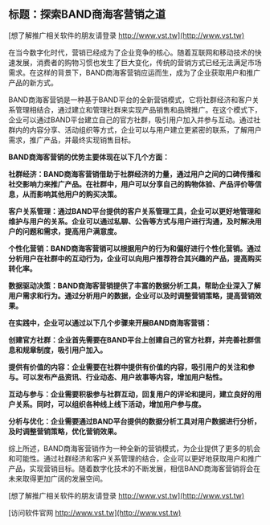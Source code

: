 ## **标题：探索BAND商海客营销之道**

[想了解推广相关软件的朋友请登录 http://www.vst.tw](http://www.vst.tw)

在当今数字化时代，营销已经成为了企业竞争的核心。随着互联网和移动技术的快速发展，消费者的购物习惯也发生了巨大变化，传统的营销方式已经无法满足市场需求。在这样的背景下，BAND商海客营销应运而生，成为了企业获取用户和推广产品的新方式。

BAND商海客营销是一种基于BAND平台的全新营销模式，它将社群经济和客户关系管理相结合，通过建立和管理社群来实现产品销售和品牌推广。在这个模式下，企业可以通过BAND平台建立自己的官方社群，吸引用户加入并参与互动。通过社群内的内容分享、活动组织等方式，企业可以与用户建立更紧密的联系，了解用户需求，推广产品，并最终实现销售目标。

**BAND商海客营销的优势主要体现在以下几个方面：**

**社群经济：BAND商海客营销借助于社群经济的力量，通过用户之间的口碑传播和社交影响力来推广产品。在社群中，用户可以分享自己的购物体验、产品评价等信息，从而影响其他用户的购买决策。**

**客户关系管理：通过BAND平台提供的客户关系管理工具，企业可以更好地管理和维护与用户的关系。企业可以通过私聊、公告等方式与用户进行沟通，及时解决用户的问题和需求，提高用户满意度。**

**个性化营销：BAND商海客营销可以根据用户的行为和偏好进行个性化营销。通过分析用户在社群中的互动行为，企业可以向用户推荐符合其兴趣的产品，提高购买转化率。**

**数据驱动决策：BAND商海客营销提供了丰富的数据分析工具，帮助企业深入了解用户需求和行为。通过分析用户的数据，企业可以及时调整营销策略，提高营销效果。**

**在实践中，企业可以通过以下几个步骤来开展BAND商海客营销：**

**创建官方社群：企业首先需要在BAND平台上创建自己的官方社群，并完善社群信息和规章制度，吸引用户加入。**

**提供有价值的内容：企业需要在社群中提供有价值的内容，吸引用户的关注和参与。可以发布产品资讯、行业动态、用户故事等内容，增加用户粘性。**

**互动与参与：企业需要积极参与社群互动，回复用户的评论和提问，建立良好的用户关系。同时，可以组织各种线上线下活动，增加用户参与度。**

**分析与优化：企业需要通过BAND平台提供的数据分析工具对用户数据进行分析，及时调整营销策略，优化营销效果。**

综上所述，BAND商海客营销作为一种全新的营销模式，为企业提供了更多的机会和可能性。通过社群经济和客户关系管理的结合，企业可以更好地获取用户和推广产品，实现营销目标。随着数字化技术的不断发展，相信BAND商海客营销将会在未来取得更加广阔的发展空间。

[想了解推广相关软件的朋友请登录 http://www.vst.tw](http://www.vst.tw)


[访问软件官网 http://www.vst.tw](http://www.vst.tw)

